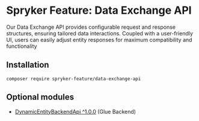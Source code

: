 # Spryker Feature: Data Exchange API

Our Data Exchange API provides configurable request and response structures, ensuring tailored data interactions. Coupled with a user-friendly UI, users can easily adjust entity responses for maximum compatibility and functionality

## Installation

```
composer require spryker-feature/data-exchange-api
```

## Optional modules
- [DynamicEntityBackendApi ^1.0.0](https://github.com/spryker/dynamic-entity-backend-api) (Glue Backend)
